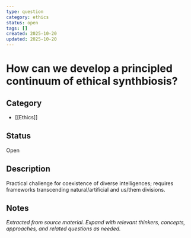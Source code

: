 ```yaml
---
type: question
category: ethics
status: open
tags: []
created: 2025-10-20
updated: 2025-10-20
---
```


# How can we develop a principled continuum of ethical synthbiosis?

## Category

- [[Ethics]]

## Status

Open

## Description

Practical challenge for coexistence of diverse intelligences; requires frameworks transcending natural/artificial and us/them divisions.

## Notes

*Extracted from source material. Expand with relevant thinkers, concepts, approaches, and related questions as needed.*
